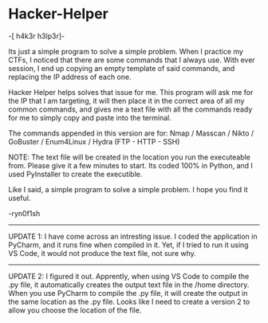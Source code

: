 # Hacker-Helper
-[ h4k3r h3lp3r]-

Its just a simple program to solve a simple problem. When I practice my CTFs, I noticed that there are some commands that I always use. With ever session, I end up copying an empty template of said commands, and replacing the IP address of each one.

Hacker Helper helps solves that issue for me. This program will ask me for the IP that I am targeting, it will then place it in the correct area of all my common commands, and gives me a text file with all the commands ready for me to simply copy and paste into the terminal.

The commands appended in this version are for:
Nmap / Masscan / Nikto / GoBuster / Enum4Linux / Hydra (FTP - HTTP - SSH)


NOTE:
The text file will be created in the location you run the executeable from.
Please give it a few minutes to start.
Its coded 100% in Python, and I used PyInstaller to create the executible.


Like I said, a simple program to solve a simple problem.
I hope you find it useful.

-ryn0f1sh

----------------
UPDATE 1:
I have come across an intresting issue. I coded the application in PyCharm, and it runs fine when compiled in it. Yet, if I tried to run it using VS Code, it would not produce the text file, not sure why.

----------------
UPDATE 2: I figured it out. Apprently, when using VS Code to compile the .py file, it automatically creates the output text file in the /home directory. When you use PyCharm to compile the .py file, it will create the output in the same location as the .py file. Looks like I need to create a version 2 to allow you choose the location of the file.
